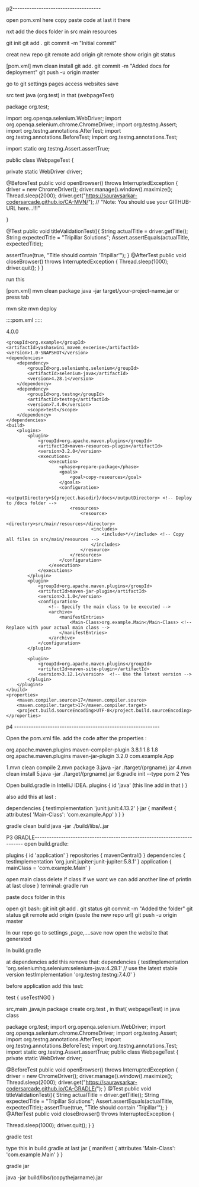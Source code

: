 p2-------------------------------------

open pom.xml here copy paste code at last it there 

nxt add the docs folder in src main resources 


git init
git add .
git commit -m "Initial commit"

creat new repo
git remote add origin <your-newrepository-url>
git remote show origin 
git status 

[pom.xml]
mvn clean install 
git add.
git commit -m "Added docs for deployment"
git push -u origin master

go to git settings pages access websites save


src test java (org.test) in that (webpageTest)

package org.test;

import org.openqa.selenium.WebDriver;
import org.openqa.selenium.chrome.ChromeDriver;
import org.testng.Assert;
import org.testng.annotations.AfterTest;
import org.testng.annotations.BeforeTest;
import org.testng.annotations.Test;


import static org.testng.Assert.assertTrue;


public class WebpageTest {

private static WebDriver driver;

 @BeforeTest
public void openBrowser() throws InterruptedException {
driver = new ChromeDriver();
 driver.manage().window().maximize();
Thread.sleep(2000);
driver.get("https://sauravsarkar-codersarcade.github.io/CA-MVN/"); // "Note: You should use your
GITHUB-URL here...!!!"

}

@Test
 public void titleValidationTest(){
String actualTitle = driver.getTitle();
 String expectedTitle = "Tripillar Solutions";
Assert.assertEquals(actualTitle, expectedTitle);

assertTrue(true, "Title should contain 'Tripillar'");
}
 @AfterTest
public void closeBrowser() throws InterruptedException {
Thread.sleep(1000);
driver.quit();
}
}

run this

[pom.xml]
mvn clean package 
java -jar target/your-project-name.jar or press tab

mvn site
mvn deploy

::::pom.xml :::::


<?xml version="1.0" encoding="UTF-8"?>
<project xmlns="http://maven.apache.org/POM/4.0.0"
         xmlns:xsi="http://www.w3.org/2001/XMLSchema-instance"
         xsi:schemaLocation="http://maven.apache.org/POM/4.0.0 http://maven.apache.org/xsd/maven-4.0.0.xsd">
    <modelVersion>4.0.0</modelVersion>

    <groupId>org.example</groupId>
    <artifactId>yashaswini_maven_excerise</artifactId>
    <version>1.0-SNAPSHOT</version>
    <dependencies>
        <dependency>
            <groupId>org.seleniumhq.selenium</groupId>
            <artifactId>selenium-java</artifactId>
            <version>4.28.1</version>
        </dependency>
        <dependency>
            <groupId>org.testng</groupId>
            <artifactId>testng</artifactId>
            <version>7.4.0</version>
            <scope>test</scope>
        </dependency>
    </dependencies>
    <build>
        <plugins>
            <plugin>
                <groupId>org.apache.maven.plugins</groupId>
                <artifactId>maven-resources-plugin</artifactId>
                <version>3.2.0</version>
                <executions>
                    <execution>
                        <phase>prepare-package</phase>
                        <goals>
                            <goal>copy-resources</goal>
                        </goals>
                        <configuration>
                            <outputDirectory>${project.basedir}/docs</outputDirectory> <!-- Deploy to /docs folder -->
                            <resources>
                                <resource>
                                    <directory>src/main/resources</directory>
                                    <includes>
                                        <include>*/</include> <!-- Copy all files in src/main/resources -->
                                    </includes>
                                </resource>
                            </resources>
                        </configuration>
                    </execution>
                </executions>
            </plugin>
            <plugin>
                <groupId>org.apache.maven.plugins</groupId>
                <artifactId>maven-jar-plugin</artifactId>
                <version>3.1.0</version>
                <configuration>
                    <!-- Specify the main class to be executed -->
                    <archive>
                        <manifestEntries>
                            <Main-Class>org.example.Main</Main-Class> <!-- Replace with your actual main class -->
                        </manifestEntries>
                    </archive>
                </configuration>
            </plugin>

            <plugin>
                <groupId>org.apache.maven.plugins</groupId>
                <artifactId>maven-site-plugin</artifactId>
                <version>3.12.1</version>  <!-- Use the latest version -->
            </plugin>
        </plugins>
    </build>
    <properties>
        <maven.compiler.source>17</maven.compiler.source>
        <maven.compiler.target>17</maven.compiler.target>
        <project.build.sourceEncoding>UTF-8</project.build.sourceEncoding>
    </properties>

</project>








p4 -------------------------------------------------------------

Open the pom.xml file.
add the code after the properties :

<build>
<plugins>
<!-- Compiler Plugin -->
<plugin>
<groupId>org.apache.maven.plugins</groupId>
<artifactId>maven-compiler-plugin</artifactId>
<version>3.8.1</version>
<configuration>
<source>1.8</source>
<target>1.8</target>

</configuration>

</plugin>
<!-- Jar Plugin -->
<plugin>
<groupId>org.apache.maven.plugins</groupId>
<artifactId>maven-jar-plugin</artifactId>
<version>3.2.0</version>
<configuration>
<archive>
<manifest>
<mainClass>com.example.App</mainClass>
</manifest>
</archive>
</configuration>
</plugin>
</plugins>
</build>


1.mvn clean compile
2.mvn package
3.java -jar ./target/(prgname).jar
4.mvn clean install
5.java -jar ./target/(prgname).jar
6.gradle init --type pom
  2
  Yes

Open build.gradle in IntelliJ IDEA.
plugins {
id 'java' (this line add in that )
}

also add this at last :

dependencies {
testImplementation 'junit:junit:4.13.2'
}
jar {
manifest {
attributes(
'Main-Class': 'com.example.App'
)
}
}


gradle clean build
java -jar ./build/libs/..jar










P3 GRADLE-------------------------------------------------------------------------
open build.gradle:

plugins {
id 'application'
}
repositories {
mavenCentral()
}
dependencies {
testImplementation 'org.junit.jupiter:junit-jupiter:5.8.1'
}
application {
mainClass = 'com.example.Main'
}

open main class delete if class if we want we can add another line of println at last close }
terminal:
gradle run

paste docs folder in this

open git bash:
git init 
git add .
git status
git commit -m "Added the folder"
git status
git remote add origin (paste the new repo url)
git push -u origin master


In our repo go to settings ,page,....save
now open the website that generated

In build.gradle

at dependencies add this remove that:
dependencies {
testImplementation 'org.seleniumhq.selenium:selenium-java:4.28.1' // use the latest stable version
testImplementation 'org.testng:testng:7.4.0' 
}

before application add this test:

test {
useTestNG()
}

src,main ,java,in package create org.test ,
in that( webpageTest) in java class

package org.test;
import org.openqa.selenium.WebDriver;
import org.openqa.selenium.chrome.ChromeDriver;
import org.testng.Assert;
import org.testng.annotations.AfterTest;
import org.testng.annotations.BeforeTest;
import org.testng.annotations.Test;
import static org.testng.Assert.assertTrue;
public class WebpageTest {
private static WebDriver driver;

@BeforeTest
public void openBrowser() throws InterruptedException {
driver = new ChromeDriver();
driver.manage().window().maximize();
Thread.sleep(2000);
driver.get("https://sauravsarkar-codersarcade.github.io/CA-GRADLE/");
}
@Test
public void titleValidationTest(){
String actualTitle = driver.getTitle();
String expectedTitle = "Tripillar Solutions";
Assert.assertEquals(actualTitle, expectedTitle);
assertTrue(true, "Title should contain 'Tripillar'");
}
@AfterTest
public void closeBrowser() throws InterruptedException {

Thread.sleep(1000);
driver.quit();
}
}


gradle test


type this in build.gradle at last
jar {
manifest {
attributes 'Main-Class': 'com.example.Main'
}
}

gradle jar

java -jar build/libs/(copythejarname).jar
